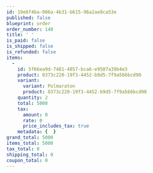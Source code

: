 ```yaml
---
id: 19e6f4ba-906a-4b31-b615-96a2ae8ca53e
published: false
blueprint: order
order_number: 140
title: ' '
is_paid: false
is_shipped: false
is_refunded: false
items:
  -
    id: 5f66ea9d-7481-4857-bca6-e9507a39b4e3
    product: 8373c220-19f3-4452-b9d5-7f9a566bcd90
    variant:
      variant: Polmaraton
      product: 8373c220-19f3-4452-b9d5-7f9a566bcd90
    quantity: 2
    total: 5000
    tax:
      amount: 0
      rate: 0
      price_includes_tax: true
    metadata: {  }
grand_total: 5000
items_total: 5000
tax_total: 0
shipping_total: 0
coupon_total: 0
---
```

